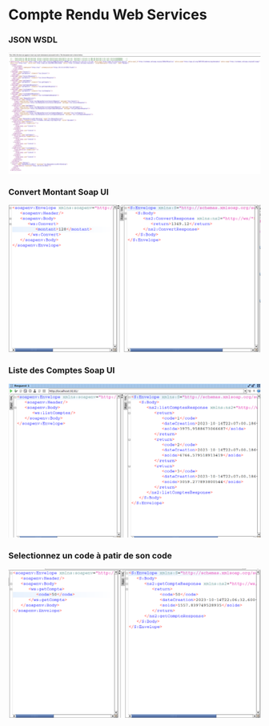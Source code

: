 <h1>Compte Rendu Web Services</h1>

<h3>JSON WSDL</h3>
<img src="captures/2.png" />

<h3>Convert Montant Soap UI</h3>
<img src="captures/3.png" />

<h3>Liste des Comptes Soap UI</h3>
<img src="captures/4.png" />


<h3>Selectionnez un code à patir de son code</h3>
<img src="captures/6.png" />

